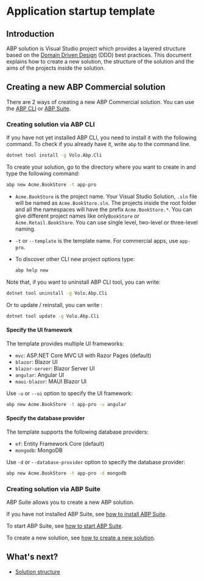 # Application startup template

## Introduction

ABP solution is Visual Studio project which provides a layered structure based on the [Domain Driven Design](https://docs.abp.io/en/abp/latest/Domain-Driven-Design) (DDD) best practices. This document explains how to create a new solution, the structure of the solution and the aims of the projects inside the solution.

## Creating a new ABP Commercial solution

There are 2 ways of creating a new ABP Commercial solution. You can use the [ABP CLI](https://docs.abp.io/en/abp/latest/CLI) or [ABP Suite](../../abp-suite/add-solution.md).

### Creating solution via ABP CLI

If you have not yet installed ABP CLI, you need to install it with the following command. To check if you already have it, write `abp` to the command line.

````bash
dotnet tool install -g Volo.Abp.Cli
````

To create your solution, go to the directory where you want to create in and type the following command:

````bash
abp new Acme.BookStore -t app-pro
````

* `Acme.BookStore` is the project name. Your Visual Studio Solution, `.sln` file will be named as `Acme.BookStore.sln`.  The projects inside the root folder and all the namespaces will have the prefix `Acme.BookStore.*`.  You can give different project names like only`BookStore` or `Acme.Retail.BookStore`. You can use single level, two-level or three-level naming.

* `-t` or `--template` is the template name. For commercial apps, use `app-pro`. 

* To discover other CLI new project options type:

  ```bash
  abp help new
  ```

  

Note that, if you want to uninstall ABP CLI tool, you can write:

```bash
dotnet tool uninstall -g Volo.Abp.Cli
```

Or to update / reinstall, you can write :

```bash
dotnet tool update -g Volo.Abp.Cli
```

#### Specify the UI framework

The template provides multiple UI frameworks:

* `mvc`: ASP.NET Core MVC UI with Razor Pages (default)
* `blazor`: Blazor UI
* `blazor-server`: Blazor Server UI
* `angular`: Angular UI
* `maui-blazor`: MAUI Blazor UI

Use `-u` or `--ui` option to specify the UI framework:

````bash
abp new Acme.BookStore -t app-pro -u angular
````

#### Specify the database provider

The template supports the following database providers:

- `ef`: Entity Framework Core (default)
- `mongodb`: MongoDB

Use `-d` or `--database-provider` option to specify the database provider:

````bash
abp new Acme.BookStore -t app-pro -d mongodb
````

### Creating solution via ABP Suite

ABP Suite allows you to create a new ABP solution. 

If you have not installed ABP Suite, see [how to install ABP Suite](../../abp-suite/how-to-install.md).

To start ABP Suite, see [how to start ABP Suite](../../abp-suite/how-to-start.md). 

To create a new solution, see [how to create a new solution](../../abp-suite/create-solution.md). 



## What's next?

- [Solution structure](solution-structure.md)